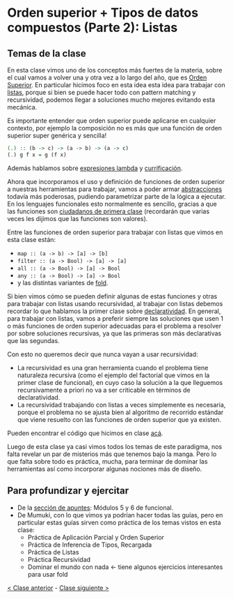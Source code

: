 # Orden superior + Tipos de datos compuestos (Parte 2): Listas

## Temas de la clase

En esta clase vimos uno de los conceptos más fuertes de la materia, sobre el cual vamos a volver una y otra vez a lo largo del año, que es [Orden Superior](http://wiki.uqbar.org/wiki/articles/orden-superior.html). En particular hicimos foco en esta idea esta idea para trabajar con [listas](http://wiki.uqbar.org/wiki/articles/tipos-de-haskell.html), porque si bien se puede hacer todo con pattern matching y recursividad, podemos llegar a soluciones mucho mejores evitando esta mecánica.

Es importante entender que orden superior puede aplicarse en cualquier contexto, por ejemplo la composición no es más que una función de orden superior super genérica y sencilla!

```Haskell
(.) :: (b -> c) -> (a -> b) -> (a -> c)
(.) g f x = g (f x)
```

Además hablamos sobre [expresiones lambda](http://wiki.uqbar.org/wiki/articles/expresiones-lambda.html) y [currificación](http://wiki.uqbar.org/wiki/articles/currificacion.html).

Ahora que incorporamos el uso y definición de funciones de orden superior a nuestras herramientas para trabajar, vamos a poder armar [abstracciones](http://wiki.uqbar.org/wiki/articles/abstraccion.html) todavía más poderosas, pudiendo parametrizar parte de la lógica a ejecutar. En los lenguajes funcionales esto normalmente es sencillo, gracias a que las funciones son [ciudadanos de primera clase](https://en.wikipedia.org/wiki/First-class_citizen) (recordarán que varias veces les dijimos que las funciones son valores).

Entre las funciones de orden superior para trabajar con listas que vimos en esta clase están:
- `map :: (a -> b) -> [a] -> [b]`
- `filter :: (a -> Bool) -> [a] -> [a]`
- `all :: (a -> Bool) -> [a] -> Bool`
- `any :: (a -> Bool) -> [a] -> Bool`
- y las distintas variantes de [fold](http://wiki.uqbar.org/wiki/articles/fold.html).

Si bien vimos cómo se pueden definir algunas de estas funciones y otras para trabajar con listas usando recursividad, al trabajar con listas debemos recordar lo que hablamos la primer clase sobre [declaratividad](http://wiki.uqbar.org/wiki/articles/declaratividad.html). En general, para trabajar con listas, vamos a preferir siempre las soluciones que usen 1 o más funciones de orden superior adecuadas para el problema a resolver por sobre soluciones recursivas, ya que las primeras son más declarativas que las segundas.

Con esto no queremos decir que nunca vayan a usar recursividad:
- La recursividad es una gran herramienta cuando el problema tiene naturaleza recursiva (como el ejemplo del factorial que vimos en la primer clase de funcional), en cuyo caso la solución a la que lleguemos recursivamente a priori no va a ser criticable en términos de declaratividad.
- La recursividad trabajando con listas a veces simplemente es necesaria, porque el problema no se ajusta bien al algoritmo de recorrido estándar que viene resuelto con las funciones de orden superior que ya existen.

Pueden encontrar el código que hicimos en clase [acá](https://github.com/pdep-mit/ejemplos-de-clase-haskell/blob/master/src/Clase4.hs).

Luego de esta clase ya casi vimos todos los temas de este paradigma, nos falta revelar un par de misterios más que tenemos bajo la manga. Pero lo que falta sobre todo es práctica, mucha, para terminar de dominar las herramientas así como incorporar algunas nociones más de diseño.

## Para profundizar y ejercitar

- De la [sección de apuntes](http://www.pdep.com.ar/material/apuntes): Módulos 5 y 6 de funcional.
- De Mumuki, con lo que vimos ya podrían hacer todas las guías, pero en particular estas guías sirven como práctica de los temas vistos en esta clase:
  - Práctica de Aplicación Parcial y Orden Superior
  - Práctica de Inferencia de Tipos, Recargada
  - Práctica de Listas
  - Práctica Recursividad
  - Dominar el mundo con nada <- tiene algunos ejercicios interesantes para usar fold

[< Clase anterior](https://github.com/pdep-mit/bitacora-de-clase/blob/master/clase-06.md) - [Clase siguiente >](https://github.com/pdep-mit/bitacora-de-clase/blob/master/clase-08.md)
